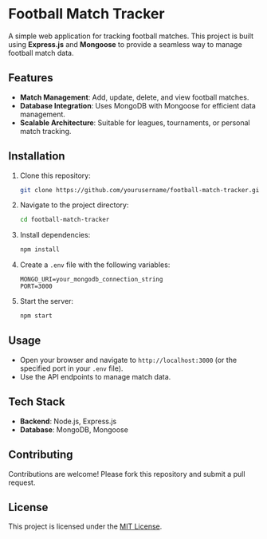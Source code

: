 # Football Match Tracker

A simple web application for tracking football matches. This project is built using **Express.js** and **Mongoose** to provide a seamless way to manage football match data.

## Features

- **Match Management**: Add, update, delete, and view football matches.
- **Database Integration**: Uses MongoDB with Mongoose for efficient data management.
- **Scalable Architecture**: Suitable for leagues, tournaments, or personal match tracking.

## Installation

1. Clone this repository:
   ```bash
   git clone https://github.com/yourusername/football-match-tracker.git
   ```
2. Navigate to the project directory:
   ```bash
   cd football-match-tracker
   ```
3. Install dependencies:
   ```bash
   npm install
   ```
4. Create a `.env` file with the following variables:
   ```env
   MONGO_URI=your_mongodb_connection_string
   PORT=3000
   ```
5. Start the server:
   ```bash
   npm start
   ```

## Usage

- Open your browser and navigate to `http://localhost:3000` (or the specified port in your `.env` file).
- Use the API endpoints to manage match data.

## Tech Stack

- **Backend**: Node.js, Express.js
- **Database**: MongoDB, Mongoose

## Contributing

Contributions are welcome! Please fork this repository and submit a pull request.

## License

This project is licensed under the [MIT License](LICENSE).
